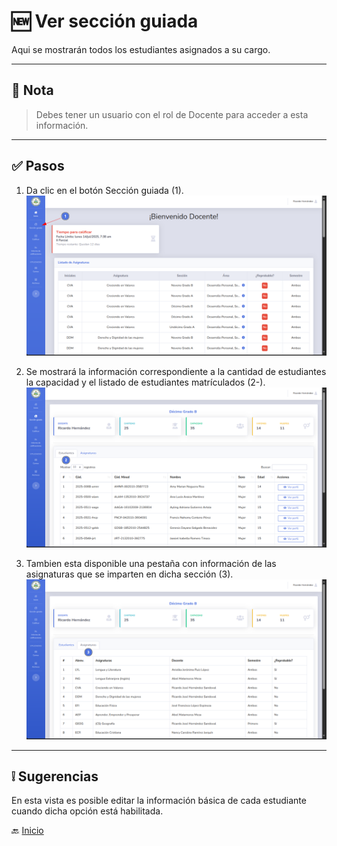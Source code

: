 # 🆕 Ver sección guiada

Aqui se mostrarán todos los estudiantes asignados a su cargo.

---

## 📝 Nota

> Debes tener un usuario con el rol de Docente para acceder a esta información.
---

## ✅ Pasos

1. Da clic en el botón Sección guiada (1).
   ![](../../assets/Ver%20seccion%20guiada/1.png)

      <div style="page-break-after: always;"></div>

2. Se mostrará la información correspondiente a la cantidad de estudiantes la capacidad y el listado de estudiantes
   matrículados (2-).
   ![](../../assets/Ver%20seccion%20guiada/2.png)
3. Tambien esta disponible una pestaña con información de las asignaturas que se imparten en dicha sección (3).
   ![](../../assets/Ver%20seccion%20guiada/3.png)

---

   <div style="page-break-after: always;"></div>

## ❕ Sugerencias

En esta vista es posible editar la información básica de cada estudiante cuando dicha opción está habilitada.

🔙 [Inicio](../../Index.md)


